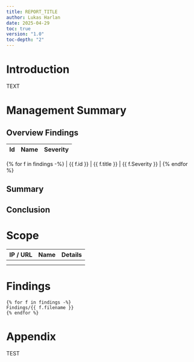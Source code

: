 ```yaml
---
title: REPORT_TITLE
author: Lukas Harlan
date: 2025-04-29
toc: true
version: "1.0"
toc-depth: "2"
---
```


# Introduction
TEXT

# Management Summary
## Overview Findings


| Id  | Name | Severity |
| --- | ---- | -------- |
{% for f in findings -%}
| {{ f.id }} | {{ f.title }} | {{ f.Severity }} | 
{% endfor %}

## Summary
## Conclusion

# Scope

| IP / URL | Name | Details |
| -------- | ---- | ------- |
|          |      |         |
|          |      |         |

# Findings
```{.include}
{% for f in findings -%}
Findings/{{ f.filename }}
{% endfor %}
```
# Appendix
TEST
